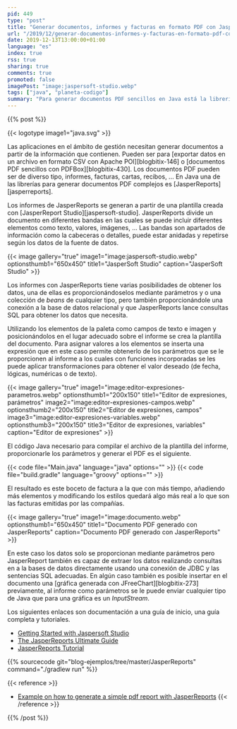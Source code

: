 ```yaml
---
pid: 449
type: "post"
title: "Generar documentos, informes y facturas en formato PDF con JasperReports y Java"
url: "/2019/12/generar-documentos-informes-y-facturas-en-formato-pdf-con-jasperreports-y-java/"
date: 2019-12-13T13:00:00+01:00
language: "es"
index: true
rss: true
sharing: true
comments: true
promoted: false
imagePost: "image:jaspersoft-studio.webp"
tags: ["java", "planeta-codigo"]
summary: "Para generar documentos PDF sencillos en Java está la librería PDFBox que mediante código permite insertar la información y los elementos del documento. Con PDFBox el documento es generado completamente mediante código, para separar el estilo del documento y la información que contiene y para documentos más complejos está JasperReports que mediante una plantilla hace que si cambia el estilo del documento el código no requiera cambios."
---
```


{{% post %}}

{{< logotype image1="java.svg" >}}

Las aplicaciones en el ámbito de gestión necesitan generar documentos a partir de la información que contienen. Pueden ser para [exportar datos en un archivo en formato CSV con Apache POI][blogbitix-146] o [documentos PDF sencillos con PDFBox][blogbitix-430]. Los documentos PDF pueden ser de diverso tipo, informes, facturas, cartas, recibos, ... En Java una de las librerías para generar documentos PDF complejos es [JasperReports][jasperreports].

Los informes de JasperReports se generan a partir de una plantilla creada con [JasperReport Studio][jaspersoft-studio]. JasperReports divide un documento en diferentes bandas en las cuales se puede incluir diferentes elementos como texto, valores, imágenes, ... Las bandas son apartados de información como la cabeceras o detalles, puede estar anidadas y repetirse según los datos de la fuente de datos.

{{< image
    gallery="true"
    image1="image:jaspersoft-studio.webp" optionsthumb1="650x450" title1="JasperSoft Studio"
    caption="JasperSoft Studio" >}}

Los informes con JasperReports tiene varias posibilidades de obtener los datos, una de ellas es proporcionándoselos mediante parámetros y o una colección de _beans_ de cualquier tipo, pero también proporcionándole una conexión a la base de datos relacional y que JasperReports lance consultas SQL para obtener los datos que necesita.

Utilizando los elementos de la paleta como campos de texto e imagen y posicionándolos en el lugar adecuado sobre el informe se crea la plantilla del documento. Para asignar valores a los elementos se inserta una expresión que en este caso permite obtenerlo de los parámetros que se le proporcionen al informe a los cuales con funciones incorporadas se les puede aplicar transformaciones para obtener el valor deseado (de fecha, lógicas, numéricas o de texto).

{{< image
    gallery="true"
    image1="image:editor-expresiones-parametros.webp" optionsthumb1="200x150" title1="Editor de expresiones, parámetros"
    image2="image:editor-expresiones-campos.webp" optionsthumb2="200x150" title2="Editor de expresiones, campos"
    image3="image:editor-expresiones-variables.webp" optionsthumb3="200x150" title3="Editor de expresiones, variables"
    caption="Editor de expresiones" >}}

El código Java necesario para compilar el archivo de la plantilla del informe, proporcionarle los parámetros y generar el PDF es el siguiente.

{{< code file="Main.java" language="java" options="" >}}
{{< code file="build.gradle" language="groovy" options="" >}}

El resultado es este boceto de factura a la que con más tiempo, añadiendo más elementos y modificando los estilos quedará algo más real a lo que son las facturas emitidas por las compañías.

{{< image
    gallery="true"
    image1="image:documento.webp" optionsthumb1="650x450" title1="Documento PDF generado con JasperReports"
    caption="Documento PDF generado con JasperReports" >}}

En este caso los datos solo se proporcionan mediante parámetros pero JasperReport también es capaz de extraer los datos realizando consultas en a la bases de datos directamente usando una conexión de JDBC y las sentencias SQL adecuadas. En algún caso también es posible insertar en el documento una [gráfica generada con JFreeChart][blogbitix-273] previamente, al informe como parámetros se le puede enviar cualquier tipo de Java que para una gráfica es un _InputStream_.

Los siguientes enlaces son documentación a una guía de inicio, una guía completa y tutoriales.

* [Getting Started with Jaspersoft Studio](http://community.jaspersoft.com/documentation/tibco-jaspersoft-studio-user-guide/v60/getting-started-jaspersoft-studio)
* [The JasperReports Ultimate Guide](http://jasperreports.sourceforge.net/JasperReports-Ultimate-Guide-3.pdf)
* [JasperReports Tutorial](https://www.tutorialspoint.com/jasper_reports/index.htm)

{{% sourcecode git="blog-ejemplos/tree/master/JasperReports" command="./gradlew run" %}}

{{< reference >}}
* [Example on how to generate a simple pdf report with JasperReports](https://gist.github.com/rponte/5044469)
{{< /reference >}}

{{% /post %}}
